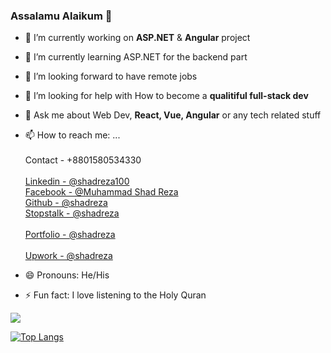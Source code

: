 ### Assalamu Alaikum 👋


- 🔭 I’m currently working on **ASP.NET** & **Angular** project
- 🌱 I’m currently learning ASP.NET for the backend part
- 👯 I’m looking forward to have remote jobs
- 🤔 I’m looking for help with How to become a **qualitiful full-stack dev**
- 💬 Ask me about Web Dev, **React, Vue, Angular** or any tech related stuff
- 📫 How to reach me: ... <br/>
            <br/>Contact - +8801580534330 <br/>
            <br/>[Linkedin - @shadreza100](https://www.linkedin.com/in/shadreza100/) <br/>
            [Facebook - @Muhammad Shad Reza](https://www.facebook.com/profile.php?id=100009732251679) <br/>
            [Github - @shadreza](https://github.com/shadreza) <br/>
            [Stopstalk - @shadreza](https://www.stopstalk.com/user/profile/shadreza) <br/>
            <br/>[Portfolio - @shadreza](https://shadreza-portfolio.web.app/) <br/>
            <br/>[Upwork - @shadreza](https://www.upwork.com/freelancers/~01623a467bb4b97e80) <br/>

- 😄 Pronouns: He/His
- ⚡ Fun fact: I love listening to the Holy Quran


<img src="https://github-readme-stats.vercel.app/api?username=shadreza&theme=vue-dark">

[![Top Langs](https://github-readme-stats.vercel.app/api/top-langs/?username=shadreza&langs_count=20)](https://github.com/shadreza/github-readme-stats)
